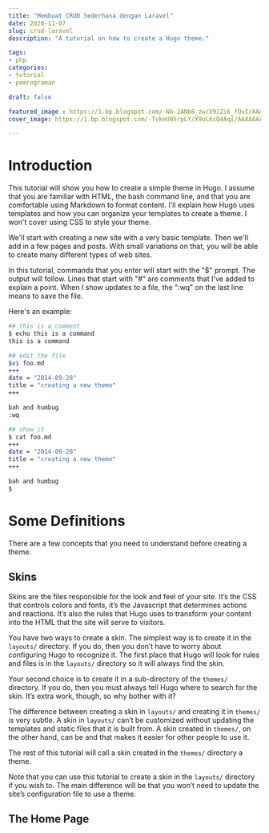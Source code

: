 ```yaml
---
title: "Membuat CRUD Sederhana dengan Laravel"
date: 2020-11-07
slug: crud-laravel
description: "A tutorial on how to create a Hugo theme."

tags:
- php
categories:
- tutorial
- pemrograman

draft: false

featured_image : https://1.bp.blogspot.com/-Nb-2ANb8_zw/X9JZi6_fQuI/AAAAAAAAABY/5WIZyA0W5h0wRhngwunTq09YJLOGgQZBwCNcBGAsYHQ/s16000/default.png
cover_image: https://1.bp.blogspot.com/-TvkeU85rpLY/X9uL6cQ4AqI/AAAAAAAAAWk/R8013QgjZcIP0akYc1bR_2uSWAZbSoHrQCLcBGAsYHQ/s16000/cover.png

---
```


# Introduction

This tutorial will show you how to create a simple theme in Hugo. I assume that you are familiar with HTML, the bash command line, and that you are comfortable using Markdown to format content. I'll explain how Hugo uses templates and how you can organize your templates to create a theme. I won't cover using CSS to style your theme.

We'll start with creating a new site with a very basic template. Then we'll add in a few pages and posts. With small variations on that, you will be able to create many different types of web sites.

In this tutorial, commands that you enter will start with the "$" prompt. The output will follow. Lines that start with "#" are comments that I've added to explain a point. When I show updates to a file, the ":wq" on the last line means to save the file.

Here's an example:
```bash
## this is a comment
$ echo this is a command
this is a command

## edit the file
$vi foo.md
+++
date = "2014-09-28"
title = "creating a new theme"
+++

bah and humbug
:wq

## show it
$ cat foo.md
+++
date = "2014-09-28"
title = "creating a new theme"
+++

bah and humbug
$
```


# Some Definitions

There are a few concepts that you need to understand before creating a theme.

## Skins

Skins are the files responsible for the look and feel of your site. It’s the CSS that controls colors and fonts, it’s the Javascript that determines actions and reactions. It’s also the rules that Hugo uses to transform your content into the HTML that the site will serve to visitors.

You have two ways to create a skin. The simplest way is to create it in the `layouts/` directory. If you do, then you don’t have to worry about configuring Hugo to recognize it. The first place that Hugo will look for rules and files is in the `layouts/` directory so it will always find the skin.

Your second choice is to create it in a sub-directory of the `themes/` directory. If you do, then you must always tell Hugo where to search for the skin. It’s extra work, though, so why bother with it?

The difference between creating a skin in `layouts/` and creating it in `themes/` is very subtle. A skin in `layouts/` can’t be customized without updating the templates and static files that it is built from. A skin created in `themes/`, on the other hand, can be and that makes it easier for other people to use it.

The rest of this tutorial will call a skin created in the `themes/` directory a theme.

Note that you can use this tutorial to create a skin in the `layouts/` directory if you wish to. The main difference will be that you won’t need to update the site’s configuration file to use a theme.

## The Home Page

